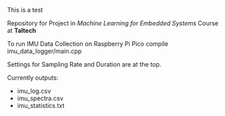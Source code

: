 This is a test 

Repository for Project in *Machine Learning for Embedded Systems* Course at **Taltech** 


To run IMU Data Collection on Raspberry Pi Pico compile imu_data_logger/main.cpp

Settings for Sampling Rate and Duration are at the top. 

Currently outputs: 
- imu_log.csv
- imu_spectra.csv
- imu_statistics.txt